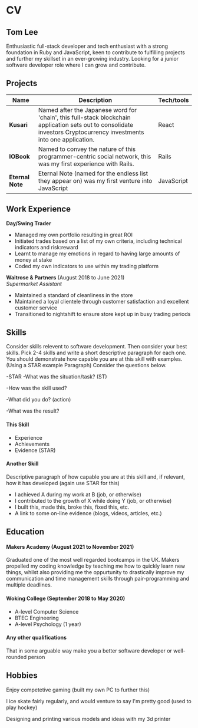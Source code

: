 # CV

## Tom Lee

Enthusiastic full-stack developer and tech enthusiast with a strong foundation in Ruby and JavaScript, keen to contribute to fulfilling projects and further my skillset in an ever-growing industry. Looking for a junior software developer role where I can grow and contribute.

## Projects

| Name             | Description                                                         | Tech/tools     |
| ---------------- | ------------------------------------------------------------------- | -------------- |
| **Kusari**       | Named after the Japanese word for 'chain', this full-stack blockchain application sets out to consolidate investors Cryptocurrency investments into one application. | React | Django | PostgreSQL | SCSS | Multiple APIs to retrieve coin info |
| **IOBook**       | Named to convey the nature of this programmer-centric social network, this was my first experience with Rails.  | Rails | Rspec | OmniAuth | Devise | PostgreSQL | CSS |
| **Eternal Note** | Eternal Note (named for the endless list they appear on) was my first venture into JavaScript | JavaScript | PostgreSQL | SCSS |

## Work Experience

**Day/Swing Trader**
- Managed my own portfolio resulting in great ROI
- Initiated trades based on a list of my own criteria, including technical indicators and risk:reward
- Learnt to manage my emotions in regard to having large amounts of money at stake
- Coded my own indicators to use within my trading platform

**Waitrose & Partners** (August 2018 to June 2021)  
_Supermarket Assistant_

- Maintained a standard of cleanliness in the store
- Maintained a loyal clientele through customer satisfaction and excellent customer service
- Transitioned to nightshift to ensure store kept up in busy trading periods

## Skills

Consider skills relevent to software development. Then consider your best skills. Pick 2-4 skills and write a short descriptive paragraph for each one. You should demonstrate how capable you are at this skill with examples.
(Using a STAR example Paragraph) Consider the questions below.

-STAR
-What was the situation/task? (ST)

-How was the skill used?

-What did you do? (action)

-What was the result?

#### This Skill

- Experience
- Achievements
- Evidence (STAR)

#### Another Skill

Descriptive paragraph of how capable you are at this skill and, if relevant, how it has developed (again use STAR for this)

- I achieved A during my work at B (job, or otherwise)
- I contributed to the growth of X while doing Y (job, or otherwise)
- I built this, made this, broke this, fixed this, etc.
- A link to some on-line evidence (blogs, videos, articles, etc.)

## Education

#### Makers Academy (August 2021 to November 2021)

Graduated one of the most well regarded bootcamps in the UK. Makers propelled my coding knowledge by teaching me how to quickly learn new things, whilst also providing me the oppurtunity to drastically improve my communication and time management skills through pair-programming and multiple deadlines.

#### Woking College (September 2018 to May 2020)

- A-level Computer Science
- BTEC Engineering
- A-level Psychology (1 year)

#### Any other qualifications

That in some arguable way make you a better software developer or well-rounded person

## Hobbies

Enjoy competetive gaming (built my own PC to further this)

I ice skate fairly regularly, and would venture to say I'm pretty good (used to play hockey)

Designing and printing various models and ideas with my 3d printer
